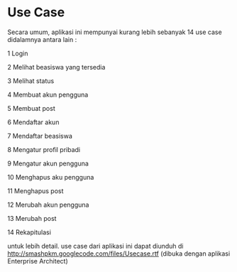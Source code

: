 # Use Case #
Secara umum, aplikasi ini mempunyai kurang lebih sebanyak 14 use case didalamnya antara lain :

1 Login

2 Melihat beasiswa yang tersedia

3 Melihat status

4 Membuat akun pengguna

5 Membuat post

6 Mendaftar akun

7 Mendaftar beasiswa

8 Mengatur profil pribadi

9 Mengatur akun pengguna

10 Menghapus aku pengguna

11 Menghapus post

12 Merubah akun pengguna

13 Merubah post

14 Rekapitulasi


untuk lebih detail. use case dari aplikasi ini dapat diunduh di
http://smashpkm.googlecode.com/files/Usecase.rtf
(dibuka dengan aplikasi Enterprise Architect)